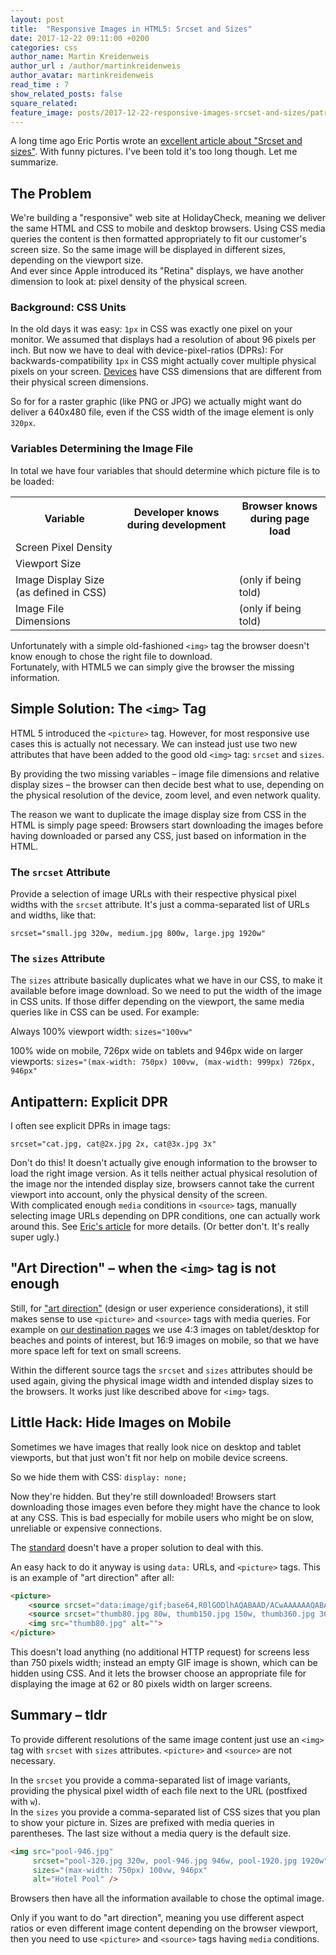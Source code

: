 ```yaml
---
layout: post
title:  "Responsive Images in HTML5: Srcset and Sizes"
date: 2017-12-22 09:11:00 +0200
categories: css
author_name: Martin Kreidenweis
author_url : /author/martinkreidenweis
author_avatar: martinkreidenweis
read_time : 7
show_related_posts: false
square_related:
feature_image: posts/2017-12-22-responsive-images-srcset-and-sizes/patricia-serna-colores-a-medida-415257.jpg
---
```


A long time ago Eric Portis wrote an [excellent article about "Srcset and sizes"][eric-article]. With funny pictures. 
I've been told it's too long though. Let me summarize.

## The Problem

We're building a "responsive" web site at HolidayCheck, meaning we deliver the same HTML and CSS to mobile and desktop browsers. Using CSS media queries the content is then formatted appropriately to fit our customer's screen size. So the same image will be displayed in different sizes, depending on the viewport size.
<br/>
And ever since Apple introduced its "Retina" displays, we have another dimension to look at: pixel density of the physical screen.

### Background: CSS Units

In the old days it was easy: `1px` in CSS was exactly one pixel on your monitor. We assumed that displays had a resolution of about 96 pixels per inch. But now we have to deal with device-pixel-ratios (DPRs): For backwards-compatibility `1px` in CSS might actually cover multiple physical pixels on your screen. [Devices][mydevice-io] have CSS dimensions that are different from their physical screen dimensions.

So for for a raster graphic (like PNG or JPG) we actually might want do deliver a 640x480 file, even if the CSS width of the image element is only `320px`.

### Variables Determining the Image File

In total we have four variables that should determine which picture file is to be loaded:

<table class="table">
    <tr>
        <th>Variable</th>
        <th>Developer knows during development</th>
        <th>Browser knows during page load</th>
    </tr>
    <tr>
        <td>Screen Pixel Density</td>
        <td><span class="glyphicon glyphicon-minus gi-5x"></span></td>
        <td><span class="glyphicon glyphicon-plus gi-5x"></span></td>
    </tr>
    <tr>
        <td>Viewport Size</td>
        <td><span class="glyphicon glyphicon-minus gi-5x"></span></td>
        <td><span class="glyphicon glyphicon-plus gi-5x"></span></td>
    </tr>
    <tr>
        <td>Image Display Size (as defined in CSS)</td>
        <td><span class="glyphicon glyphicon-plus gi-5x"></span></td>
        <td><span class="glyphicon glyphicon-minus gi-5x"></span> (only if being told)</td>
    </tr>
    <tr>
        <td>Image File Dimensions</td>
        <td><span class="glyphicon glyphicon-plus gi-5x"></span></td>
        <td><span class="glyphicon glyphicon-minus gi-5x"></span> (only if being told)</td>
    </tr>
</table>

Unfortunately with a simple old-fashioned `<img>` tag the browser doesn't know enough to chose the right file to download. <br/>
Fortunately, with HTML5 we can simply give the browser the missing information.


## Simple Solution: The `<img>` Tag

HTML 5 introduced the `<picture>` tag. However, for most responsive use cases this is actually not necessary.
We can instead just use two new attributes that have been added to the good old `<img>` tag: `srcset` and `sizes`.

By providing the two missing variables &ndash; image file dimensions and relative display sizes &ndash; the browser can then decide best what to use, depending on the physical resolution of the device, zoom level, and even network quality.

The reason we want to duplicate the image display size from CSS in the HTML is simply page speed: Browsers start downloading the images before having downloaded or parsed any CSS, just based on information in the HTML.

### The `srcset` Attribute

Provide a selection of image URLs with their respective physical pixel widths with the `srcset` attribute. It's just a comma-separated list of URLs and widths, like that:

```
srcset="small.jpg 320w, medium.jpg 800w, large.jpg 1920w"
```

### The `sizes` Attribute

The `sizes` attribute basically duplicates what we have in our CSS, to make it available before image download. So we need to put the width of the image in CSS units. If those differ depending on the viewport, the same media queries like in CSS can be used. For example:

Always 100% viewport width: `sizes="100vw"`

100% wide on mobile, 726px wide on tablets and 946px wide on larger viewports: `sizes="(max-width: 750px) 100vw, (max-width: 999px) 726px, 946px"`


## Antipattern: Explicit DPR

I often see explicit DPRs in image tags:
```
srcset="cat.jpg, cat@2x.jpg 2x, cat@3x.jpg 3x"
```
Don't do this! It doesn't actually give enough information to the browser to load the right image version. As it tells neither actual physical resolution of the image nor the intended display size, browsers cannot take the current viewport into account, only the physical density of the screen.<br/>
With complicated enough `media` conditions in `<source>` tags, manually selecting image URLs depending on DPR conditions, one can actually work around this. See [Eric's article][eric-article] for more details. (Or better don't. It's really super ugly.)


## "Art Direction" &ndash; when the `<img>` tag is not enough
Still, for ["art direction"][art-direction] (design or user experience considerations), it still makes sense to use `<picture>` and `<source>` tags with media queries. For example on [our destination pages][di-spanien] we use 4:3 images on tablet/desktop for beaches and points of interest, but 16:9 images on mobile, so that we have more space left for text on small screens.

Within the different source tags the `srcset` and `sizes` attributes should be used again, giving the physical image width and intended display sizes to the browsers. It works just like described above for `<img>` tags.


## Little Hack: Hide Images on Mobile

Sometimes we have images that really look nice on desktop and tablet viewports, but that just won't fit nor help on mobile device screens.

So we hide them with CSS: `display: none;`

Now they're hidden. But they're still downloaded! Browsers start downloading those images even before they might have the chance to look at any CSS. This is bad especially for mobile users who might be on slow, unreliable or expensive connections.

The [standard][hidden-images-issue] doesn't have a proper solution to deal with this.

An easy hack to do it anyway is using `data:` URLs, and `<picture>` tags. This is an example of "art direction" after all:

```html
<picture>
    <source srcset="data:image/gif;base64,R0lGODlhAQABAAD/ACwAAAAAAQABAAACADs=" media="(max-width: 749px)">
    <source srcset="thumb80.jpg 80w, thumb150.jpg 150w, thumb360.jpg 360w" sizes="(max-width: 999px) 62px, 80px" media="(min-width: 750px)">
    <img src="thumb80.jpg" alt=""> 
</picture>
```

This doesn't load anything (no additional HTTP request) for screens less than 750 pixels width; instead an empty GIF image is shown, which can be hidden using CSS. 
And it lets the browser choose an appropriate file for displaying the image at 62 or 80 pixels width on larger screens.


## Summary &ndash; tldr

To provide different resolutions of the same image content just use an `<img>` tag with `srcset` with `sizes` attributes. `<picture>` and `<source>` are not necessary. 

In the `srcset` you provide a comma-separated list of image variants, providing the physical pixel width of each file next to the URL (postfixed with `w`).<br/> 
In the `sizes` you provide a comma-separated list of CSS sizes that you plan to show your picture in. Sizes are prefixed with media queries in parentheses. The last size without a media query is the default size.

```html
<img src="pool-946.jpg"
     srcset="pool-320.jpg 320w, pool-946.jpg 946w, pool-1920.jpg 1920w"
     sizes="(max-width: 750px) 100vw, 946px"
     alt="Hotel Pool" />
```

Browsers then have all the information available to chose the optimal image.

Only if you want to do "art direction", meaning you use different aspect ratios or even different image content depending on the browser viewport, then you need to use `<picture>` and `<source>` tags having `media` conditions.



[eric-article]: https://ericportis.com/posts/2014/srcset-sizes/
[mydevice-io]: https://mydevice.io/
[art-direction]: http://usecases.responsiveimages.org/#art-direction
[di-spanien]: https://www.holidaycheck.de/di/spanien/29ed38c7-75eb-362c-923e-4bab92dd0b22
[hidden-images-issue]: https://github.com/ResponsiveImagesCG/picture-element/issues/243
